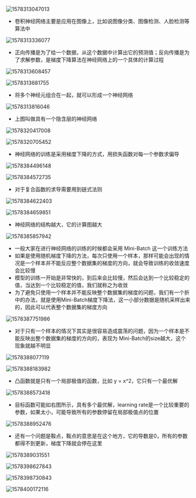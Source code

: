 ![1578313047013](assets/1578313047013.png)

- 卷积神经网络主要是应用在图像上，比如说图像分类、图像检测、人脸检测等算法中

![1578313336077](assets/1578313336077.png)

- 正向传播是为了给一个数据，从这个数据中计算出它的预测值；反向传播是为了求解参数，是梯度下降算法在神经网络上的一个具体的计算过程

![1578313608457](assets/1578313608457.png)

![1578313681755](assets/1578313681755.png)

- 将多个神经元组合在一起，就可以形成一个神经网络

![1578313816046](assets/1578313816046.png)

- 上图叫做具有一个隐含层的神经网络

![1578320417008](assets/1578320417008.png)

![1578320705452](assets/1578320705452.png)

- 神经网络的训练是采用梯度下降的方式，用损失函数对每一个参数求偏导

 ![1578384496148](assets/1578384496148.png)

![1578384572735](assets/1578384572735.png)

- 对于复合函数的求导需要用到链式法则

![1578384622403](assets/1578384622403.png)

![1578384659851](assets/1578384659851.png)

- 神经网络的结构越大，它的计算图越大

![1578385857942](assets/1578385857942.png)

- 一般大家在进行神经网络的训练的时候都会采用 Mini-Batch 这一个训练方法
- 如果是使用随机梯度下降的方法，每次只使用一个样本，那样可能会出现的情况是一个样本并不能反应整个数据集的梯度的方向，就会导致训练的收敛速度会比较慢
- 模型的训练一开始是非常快的，到后来会比较慢，然后会达到一个比较稳定的值，当达到一个比较稳定的值，我们就称之为收敛
- 为了避免只使用一个样本并不能反映整个数据集的梯度的问题，我们有一个折中的办法，就是使用Mini-Batch梯度下降法，这一小部分数据是随机采样出来的，因此可以代表整个数据集的梯度方向

![1578387751986](assets/1578387751986.png)

- 对于只有一个样本的情况下其实是很容易造成震荡的问题，因为一个样本是不能反映出整个数据集的梯度的方向的，表现为 Mini-Batch的size越大，这个现象就越不明显

![1578388077119](assets/1578388077119.png)

![1578388183982](assets/1578388183982.png)

- 凸函数就是只有一个局部极值的函数，比如 y = x^2，它只有一个最优解

![1578388573418](assets/1578388573418.png)

- 目标函数可能如右图所示，具有多个最优解，learning rate是一个比较重要的参数，如果太小，可能导致所有的参数停留在局部极值点的位置

![1578388952476](assets/1578388952476.png)

- 还有一个问题是鞍点，鞍点的意思是在这个地方，它的导数是0，所有的参数都得不到更新，梯度下降就会停在这里

![1578389031551](assets/1578389031551.png)

![1578398627843](assets/1578398627843.png)

![1578398730843](assets/1578398730843.png)

![1578400172116](assets/1578400172116.png)

